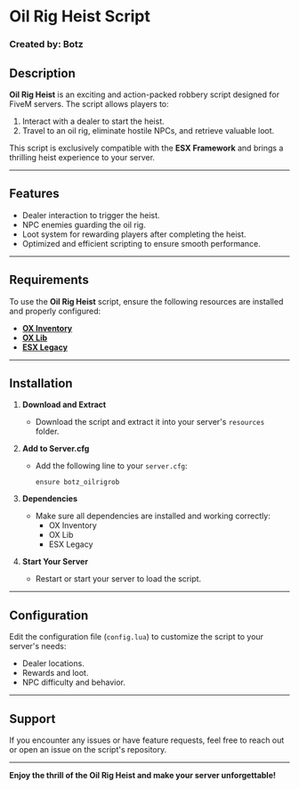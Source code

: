 
# Oil Rig Heist Script  

### Created by: Botz  

## Description  
**Oil Rig Heist** is an exciting and action-packed robbery script designed for FiveM servers. The script allows players to:  
1. Interact with a dealer to start the heist.  
2. Travel to an oil rig, eliminate hostile NPCs, and retrieve valuable loot.  

This script is exclusively compatible with the **ESX Framework** and brings a thrilling heist experience to your server.  

---

## Features  
- Dealer interaction to trigger the heist.  
- NPC enemies guarding the oil rig.  
- Loot system for rewarding players after completing the heist.  
- Optimized and efficient scripting to ensure smooth performance.  

---

## Requirements  
To use the **Oil Rig Heist** script, ensure the following resources are installed and properly configured:  

- **[OX Inventory](https://github.com/overextended/ox_inventory)**  
- **[OX Lib](https://github.com/overextended/ox_lib)**  
- **[ESX Legacy](https://github.com/esx-framework/esx-legacy)**  

---

## Installation  

1. **Download and Extract**  
   - Download the script and extract it into your server's `resources` folder.  

2. **Add to Server.cfg**  
   - Add the following line to your `server.cfg`:  
     ```plaintext  
     ensure botz_oilrigrob 
     ```  

3. **Dependencies**  
   - Make sure all dependencies are installed and working correctly:  
     - OX Inventory  
     - OX Lib  
     - ESX Legacy  

4. **Start Your Server**  
   - Restart or start your server to load the script.  

---

## Configuration  
Edit the configuration file (`config.lua`) to customize the script to your server's needs:  
- Dealer locations.  
- Rewards and loot.  
- NPC difficulty and behavior.  

---

## Support  
If you encounter any issues or have feature requests, feel free to reach out or open an issue on the script's repository.  

---

**Enjoy the thrill of the Oil Rig Heist and make your server unforgettable!**  
